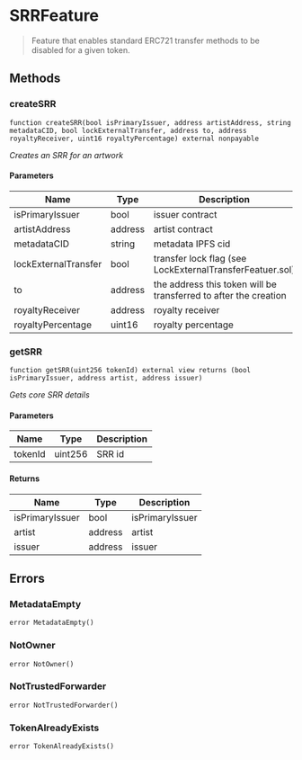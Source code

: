 # SRRFeature



> Feature that enables standard ERC721 transfer methods to be disabled   for a given token.





## Methods

### createSRR

```solidity
function createSRR(bool isPrimaryIssuer, address artistAddress, string metadataCID, bool lockExternalTransfer, address to, address royaltyReceiver, uint16 royaltyPercentage) external nonpayable
```



*Creates an SRR for an artwork*

#### Parameters

| Name | Type | Description |
|---|---|---|
| isPrimaryIssuer | bool | issuer contract |
| artistAddress | address | artist contract |
| metadataCID | string | metadata IPFS cid |
| lockExternalTransfer | bool | transfer lock flag (see LockExternalTransferFeatuer.sol) |
| to | address | the address this token will be transferred to after the creation |
| royaltyReceiver | address | royalty receiver |
| royaltyPercentage | uint16 | royalty percentage |

### getSRR

```solidity
function getSRR(uint256 tokenId) external view returns (bool isPrimaryIssuer, address artist, address issuer)
```



*Gets core SRR details*

#### Parameters

| Name | Type | Description |
|---|---|---|
| tokenId | uint256 | SRR id |

#### Returns

| Name | Type | Description |
|---|---|---|
| isPrimaryIssuer | bool | isPrimaryIssuer |
| artist | address | artist |
| issuer | address | issuer |




## Errors

### MetadataEmpty

```solidity
error MetadataEmpty()
```






### NotOwner

```solidity
error NotOwner()
```






### NotTrustedForwarder

```solidity
error NotTrustedForwarder()
```






### TokenAlreadyExists

```solidity
error TokenAlreadyExists()
```







